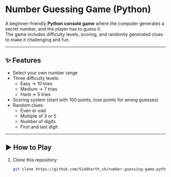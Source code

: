 # Number Guessing Game (Python)

A beginner-friendly **Python console game** where the computer generates a secret number, and the player has to guess it.  
The game includes difficulty levels, scoring, and randomly generated clues to make it challenging and fun.

---

## ✨ Features
- Select your own number range
- Three difficulty levels:
  - Easy → 10 tries
  - Medium → 7 tries
  - Hard → 5 tries
- Scoring system (start with 100 points, lose points for wrong guesses)
- Random clues:
  - Even or odd
  - Multiple of 3 or 5
  - Number of digits
  - First and last digit

---

## ▶️ How to Play
1. Clone this repository:
   ```bash
   git clone https://github.com/Siddharth_sk/number-guessing-game-python.git
